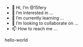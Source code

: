 - 👋 Hi, I’m @15fery
- 👀 I’m interested in ...
- 🌱 I’m currently learning ...
- 💞️ I’m looking to collaborate on ...
- 📫 How to reach me ...

<!---
15fery/15fery is a ✨ special ✨ repository because its `README.md` (this file) appears on your GitHub profile.
You can click the Preview link to take a look at your changes.
--->
hello-world
